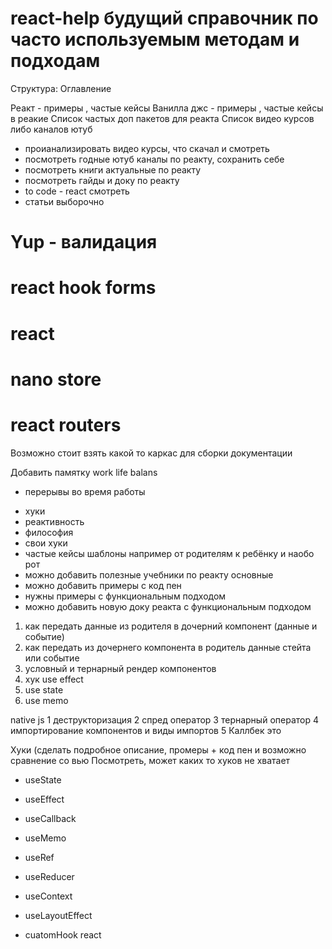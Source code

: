 # react-help будущий справочник по часто используемым методам и подходам


Структура: 
Оглавление

Реакт - примеры , частые кейсы
Ванилла джс - примеры , частые кейсы в реакие
Список частых доп пакетов для реакта
Список видео курсов либо каналов ютуб



- проианализировать видео курсы, что скачал и смотреть
- посмотреть годные ютуб каналы по реакту, сохранить себе
- посмотреть книги актуальные по реакту
- посмотреть гайды и доку по реакту
- to code - react смотреть
- статьи выборочно


# Yup - валидация
# react hook forms
# react
# nano store
# react routers

Возможно стоит взять какой то каркас для сборки документации 

Добавить памятку work life balans
+ перерывы во время работы 

- хуки
- реактивность 
- философия
- свои хуки
- частые кейсы шаблоны  например от родителям к ребёнку и наобо
рот
- можно добавить полезные учебники по реакту основные
- можно добавить примеры с код пен
- нужны примеры с функциональным подходом
- можно добавить новую доку реакта с функциональным подходом


1. как передать данные из родителя в дочерний компонент (данные и событие)
2. как передать из дочернего компонента в родитель данные стейта или событие
3. условный и тернарный рендер компонентов
4. хук use effect
5. use state 
6. use memo



native js
1 деструкторизация
2 спред оператор
3 тернарный оператор
4 импортирование компонентов и виды импортов
5 Каллбек это


Хуки (сделать подробное описание, промеры + код пен и возможно сравнение со вью
Посмотреть, может каких то хуков не хватает

- useState

- useEffect

- useCallback

- useMemo

- useRef

- useReducer

- useContext

- useLayoutEffect


- cuatomHook react

